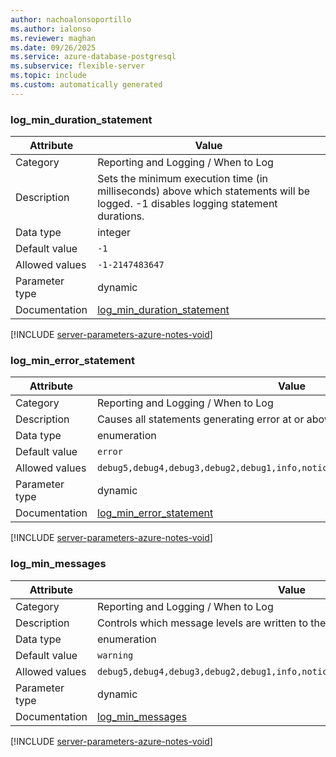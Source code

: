 ```yaml
---
author: nachoalonsoportillo
ms.author: ialonso
ms.reviewer: maghan
ms.date: 09/26/2025
ms.service: azure-database-postgresql
ms.subservice: flexible-server
ms.topic: include
ms.custom: automatically generated
---
```

### log_min_duration_statement

| Attribute | Value |
| --- | --- |
| Category | Reporting and Logging / When to Log |
| Description | Sets the minimum execution time (in milliseconds) above which statements will be logged. -1 disables logging statement durations. |
| Data type | integer |
| Default value | `-1` |
| Allowed values | `-1-2147483647` |
| Parameter type | dynamic |
| Documentation | [log_min_duration_statement](https://www.postgresql.org/docs/11/runtime-config-logging.html#GUC-LOG-MIN-DURATION-STATEMENT) |


[!INCLUDE [server-parameters-azure-notes-void](./server-parameters-azure-notes-void.md)]



### log_min_error_statement

| Attribute | Value |
| --- | --- |
| Category | Reporting and Logging / When to Log |
| Description | Causes all statements generating error at or above this level to be logged. |
| Data type | enumeration |
| Default value | `error` |
| Allowed values | `debug5,debug4,debug3,debug2,debug1,info,notice,warning,error,log,fatal,panic` |
| Parameter type | dynamic |
| Documentation | [log_min_error_statement](https://www.postgresql.org/docs/11/runtime-config-logging.html#GUC-LOG-MIN-ERROR-STATEMENT) |


[!INCLUDE [server-parameters-azure-notes-void](./server-parameters-azure-notes-void.md)]



### log_min_messages

| Attribute | Value |
| --- | --- |
| Category | Reporting and Logging / When to Log |
| Description | Controls which message levels are written to the server log. |
| Data type | enumeration |
| Default value | `warning` |
| Allowed values | `debug5,debug4,debug3,debug2,debug1,info,notice,warning,error,log,fatal,panic` |
| Parameter type | dynamic |
| Documentation | [log_min_messages](https://www.postgresql.org/docs/11/runtime-config-logging.html#GUC-LOG-MIN-MESSAGES) |


[!INCLUDE [server-parameters-azure-notes-void](./server-parameters-azure-notes-void.md)]



